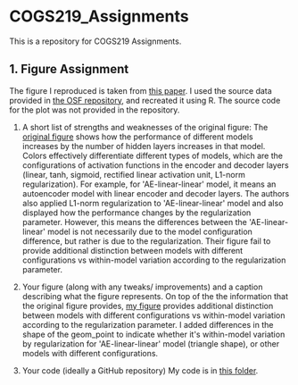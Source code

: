 # COGS219_Assignments
This is a repository for COGS219 Assignments.

## 1. Figure Assignment
The figure I reproduced is taken from [this paper](https://www.nature.com/articles/s41467-021-25500-y). 
I used the source data provided in [the OSF repository](https://osf.io/pb3v2), and recreated it using R. 
The source code for the plot was not provided in the repository.

1. A short list of strengths and weaknesses of the original figure:
The [original figure]('.\\Figure_assignment\\Figures\\original_figure.jpg') shows how the performance of different models increases by the number of hidden layers increases in that model.
Colors effectively differentiate different types of models, which are the configurations of activation functions in the encoder and decoder layers (linear, tanh, sigmoid, rectified linear activation unit, L1-norm regularization). For example, for 'AE-linear-linear' model, it means an autoencoder model with linear encoder and decoder layers.
The authors also applied L1-norm regularization to 'AE-linear-linear' model and also displayed how the performance changes by the regularization parameter. However, this means the differences between the 'AE-linear-linear' model is not necessarily due to the model configuration difference, but rather is due to the regularization. Their figure fail to provide additional distinction between models with different configurations vs within-model variation according to the regularization parameter.

2. Your figure (along with any tweaks/ improvements) and a caption describing what the figure represents.
On top of the the information that the original figure provides, [my figure]('.\\Figure_assignment\\Figures\\revised_figure.jpg') provides additional distinction between models with different configurations vs within-model variation according to the regularization parameter.
I added differences in the shape of the geom_point to indicate whether it's within-model variation by regularization for 'AE-linear-linear' model (triangle shape), or other models with different configurations.

3. Your code (ideally a GitHub repository)
My code is in [this folder]('.\\Figure_assignment\\Data_and_codes').

